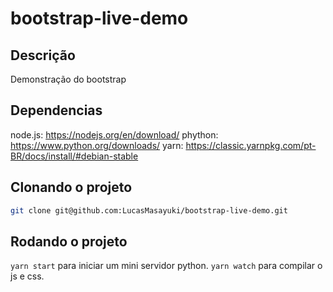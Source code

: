 # bootstrap-live-demo

## Descrição
Demonstração do bootstrap

## Dependencias

node.js: https://nodejs.org/en/download/
phython: https://www.python.org/downloads/
yarn: https://classic.yarnpkg.com/pt-BR/docs/install/#debian-stable

## Clonando o projeto
```bash
git clone git@github.com:LucasMasayuki/bootstrap-live-demo.git
```

## Rodando o projeto

`yarn start` para iniciar um mini servidor python.
`yarn watch` para compilar o js e css.
